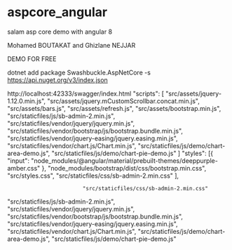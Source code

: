 # aspcore_angular

salam asp core demo with angular 8

Mohamed BOUTAKAT and Ghizlane NEJJAR

DEMO FOR FREE

dotnet add package Swashbuckle.AspNetCore -s https://api.nuget.org/v3/index.json

 
http://localhost:42333/swagger/index.html
   "scripts": [
                            "src/assets/jquery-1.12.0.min.js",
                            "src/assets/jquery.mCustomScrollbar.concat.min.js",
                            "src/assets/bars.js",
                            "src/assets/refresh.js",
                            "src/assets/bootstrap.min.js",
                            "src/staticfiles/js/sb-admin-2.min.js", 
                            "src/staticfiles/vendor/jquery/jquery.min.js", 
                            "src/staticfiles/vendor/bootstrap/js/bootstrap.bundle.min.js", 
                            "src/staticfiles/vendor/jquery-easing/jquery.easing.min.js", 
                            "src/staticfiles/vendor/chart.js/Chart.min.js", 
                            "src/staticfiles/js/demo/chart-area-demo.js",
                            "src/staticfiles/js/demo/chart-pie-demo.js"
                        ]
  "styles": [{
                                "input": "node_modules/@angular/material/prebuilt-themes/deeppurple-amber.css"
                            },
                            "node_modules/bootstrap/dist/css/bootstrap.min.css",
                            "src/styles.css",
                            "src/staticfiles/css/sb-admin-2.min.css"
                        ],



                            "src/staticfiles/css/sb-admin-2.min.css"       

   "src/staticfiles/js/sb-admin-2.min.js", 
                            "src/staticfiles/vendor/jquery/jquery.min.js", 
                            "src/staticfiles/vendor/bootstrap/js/bootstrap.bundle.min.js", 
                            "src/staticfiles/vendor/jquery-easing/jquery.easing.min.js", 
                            "src/staticfiles/vendor/chart.js/Chart.min.js", 
                            "src/staticfiles/js/demo/chart-area-demo.js",
                            "src/staticfiles/js/demo/chart-pie-demo.js"
